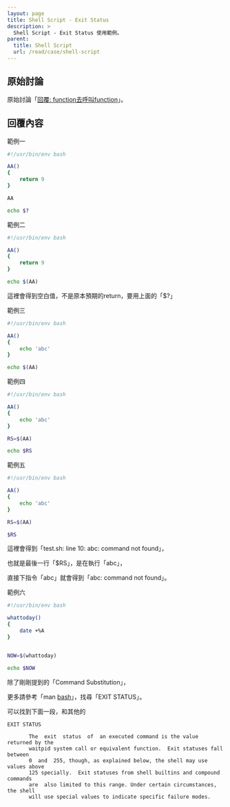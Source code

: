 ```yaml
---
layout: page
title: Shell Script - Exit Status
description: >
  Shell Script - Exit Status 使用範例。
parent:
  title: Shell Script
  url: /read/case/shell-script
---
```



## 原始討論

原始討論「[回覆: function去呼叫function](https://www.ubuntu-tw.org/modules/newbb/viewtopic.php?post_id=350658#forumpost350658)」。


## 回覆內容


範例一

``` sh
#!/usr/bin/env bash

AA()
{
	return 9
}

AA

echo $?

```


範例二

``` sh
#!/usr/bin/env bash

AA()
{
	return 9
}

echo $(AA)

```

這裡會得到空白值，不是原本預期的return，要用上面的「$?」

範例三

``` sh
#!/usr/bin/env bash

AA()
{
    echo 'abc'
}

echo $(AA)

```

範例四

``` sh
#!/usr/bin/env bash

AA()
{
    echo 'abc'
}

RS=$(AA)

echo $RS

```


範例五

``` sh
#!/usr/bin/env bash

AA()
{
    echo 'abc'
}

RS=$(AA)

$RS

```

這裡會得到「test.sh: line 10: abc: command not found」，

也就是最後一行「$RS」，是在執行「abc」，

直接下指令「abc」就會得到「abc: command not found」。


範例六

``` sh
#!/usr/bin/env bash

whattoday()
{
	date +%A
}


NOW=$(whattoday)

echo $NOW

```

除了剛剛提到的「Command Substitution」，

更多請參考「man [bash](http://manpages.ubuntu.com/manpages/trusty/en/man1/bash.1.html)」，找尋「EXIT STATUS」。


可以找到下面一段，和其他的

```
EXIT STATUS

       The  exit  status  of  an executed command is the value returned by the
       waitpid system call or equivalent function.  Exit statuses fall between
       0  and  255, though, as explained below, the shell may use values above
       125 specially.  Exit statuses from shell builtins and compound commands
       are  also limited to this range. Under certain circumstances, the shell
       will use special values to indicate specific failure modes.

```
